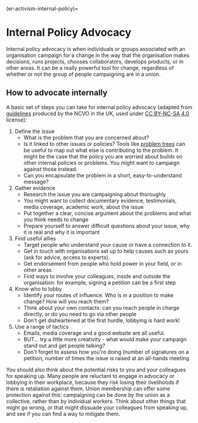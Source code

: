 (er-activism-internal-policy)=
# Internal Policy Advocacy

Internal policy advocacy is when individuals or groups associated with an organisation campaign for a change in the way that the organisation makes decisions, runs projects, chooses collaborators, develops products, or in other areas. 
It can be a really powerful tool for change, regardless of whether or not the group of people campaigning are in a union.

## How to advocate internally
A basic set of steps you can take for internal policy advocacy (adapted from [guidelines](https://knowhow.ncvo.org.uk/how-to/how-to-run-effective-campaigns) produced by the NCVO in the UK, used under [CC BY-NC-SA 4.0](https://creativecommons.org/licenses/by-nc-sa/4.0/) license):
1. Define the issue
    - What is the problem that you are concerned about? 
    - Is it linked to other issues or policies? 
    Tools like [problem trees](https://www.odi.org/publications/5258-planning-tools-problem-tree-analysis) can be useful to map out what else is contributing to the problem.
    It might be the case that the policy you are worried about builds on other internal policies or problems.
    You might want to campaign against those instead.
    - Can you encapsulate the problem in a short, easy-to-understand message? 
2. Gather evidence
    - Research the issue you are campaigning about thoroughly
    - You might want to collect documentary evidence, testimonials, media coverage, academic work, about the issue
    - Put together a clear, concise argument about the problems and what you think needs to change
    - Prepare yourself to answer difficult questions about your issue, why it is real and why it is important
3. Find useful allies
    - Target people who understand your cause or have a connection to it.
    - Get in touch with organisations set up to help causes such as yours (ask for advice, access to experts).
    - Get endorsement from people who hold power in your field, or in other areas
    - Find ways to involve your colleagues, inside and outside the organisation: for example, signing a petition can be a first step
4. Know who to lobby
    - Identify your routes of influence.
    Who is in a position to make change?
    How will you reach them? 
    - Think about your own contacts: can you reach people in charge directly, or do you need to go via other people
    - Don't get disheartened at the first hurdle, lobbying is hard work!
5. Use a range of tactics
    - Emails, media coverage and a good website are all useful.
    - BUT... try a little more creativity - what would make your campaign stand out and get people talking?
    - Don't forget to assess how you're doing (number of signatures on a petition, number of times the issue is raised at an all-hands meeting

You should also think about the potential risks to you and your colleagues for speaking up. 
Many people are reluctant to engage in advocacy or lobbying in their workplace, because they risk losing their livelihoods if there is retaliation against them.
Union membership can offer some protection against this: campaigning can be done by the union as a collective, rather than by individual workers. 
Think about other things that might go wrong, or that might dissuade your colleagues from speaking up, and see if you can find a way to mitigate them. 







